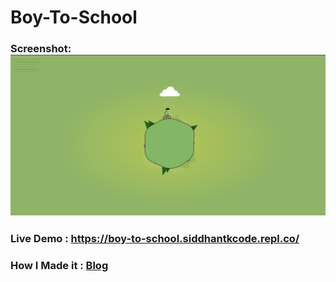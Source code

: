 # Boy-To-School

### Screenshot: ![Photo](https://github.com/Siddhant-K-code/Boy-To-School/blob/master/BoyToSchool.png)

### Live Demo : https://boy-to-school.siddhantkcode.repl.co/

### How I Made it : [Blog](https://link.medium.com/XrvmgujWaab)
